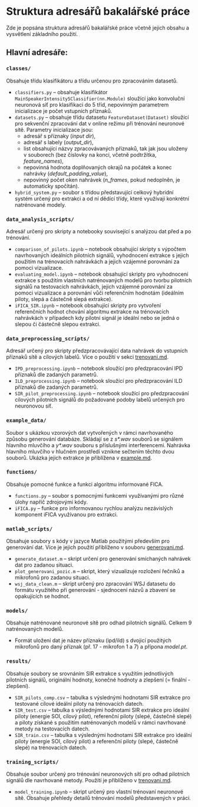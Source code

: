 # Struktura adresářů bakalářské práce
Zde je popsána struktura adresářů bakalářské práce včetně jejich obsahu a vysvětlení základního použití.

## Hlavní adresáře:  

### `classes/`  
Obsahuje třídu klasifikátoru a třídu určenou pro zpracováním datasetů.  

- `classifiers.py` – obsahuje klasifikátor ```MainSpeakerIntensity5Classifier(nn.Module)``` sloužící jako konvoluční neuronová síť pro klasifikaci do 5 tříd, nepovinným parametrem inicializace je počet vstupních příznaků. 
- `datasets.py` – obsahuje třídu datasetu ```FeatureDataset(Dataset)``` sloužící pro sekvenční zpracování dat v online režimu při trénování neuronové sítě. Parametry inicializace jsou:
  - adresář s příznaky (*input dir*),
  - adresář s labely (*output_dir*),
  - list obsahující názvy zpracovávaných příznaků, tak jak jsou uloženy v souborech (bez číslovky na konci, včetně podtržítka, *feature_names*),
  - nepovinná hodnota doplňovaných okrajů na počátek a konec nahrávky (*default_padding_value*),
  - nepovinný počet oken nahrávek (*n_frames*, pokud nedoplněn, je automaticky spočítán).
- `hybrid_system.py` – soubor s třídou představující celkový hybridní systém určený pro extrakci a od ní dědící třídy, které využívají konkrétní natrénované modely.

### `data_analysis_scripts/`  
Adresář určený pro skripty a notebooky související s analýzou dat před a po trénování.  

- `comparison_of_pilots.ipynb` – notebook obsahující skripty s výpočtem navrhovaných ideálních pilotních signálů, vyhodnocení extrakce s jejich použitím na trénovacích nahrávkách a jejich vzájemné porovnání za pomoci vizualizace.
- `evaluating_model.ipynb` – notebook obsahující skripty pro vyhodnocení extrakce s použitím vlastních natrénovaných modelů pro tvorbu pilotních signálů na testovacích nahrávkách, jejich vzájemné porovnání za pomoci vizualizace a porovnání vůči referenčním hodnotám (ideálním piloty, slepá a částečně slepá extrakce).
- `iFICA_SIR.ipynb` – notebook obsahující skripty pro vytvoření referenčních hodnot chování algoritmu extrakce na trénovacích nahrávkách v případech kdy pilotní signál je ideální nebo se jedná o slepou či částečně slepou extrakci.

### `data_preprocessing_scripts/`  
Adresář určený pro skripty předzpracovávající data nahrávek do vstupních příznaků sítě a cílových labelů. Více o použití v sekci [trenovani.md](https://github.com/TeVr42/bp_dokumentace/blob/main/trenovani.md). 

- `IPD_preprocessing.ipynb` – notebook sloužící pro předzpracování IPD příznaků dle zadaných parametrů.
- `ILD_preprocessing.ipynb` – notebook sloužící pro předzpracování ILD příznaků dle zadaných parametrů.
- `SIR_pilot_preprocessing.ipynb` – notebook sloužící pro předzpracování cílových pilotních signálů do požadované podoby labelů určených pro neuronovou síť.

### `example_data/`  
Soubor s ukázkou vzorových dat vytvořených v rámci navrhovaného způsobu generování databáze. Skládají se z *s\*.wav* souborů se signálem hlavního mluvčího a *y\*.wav* souboru s příslušnými interferencemi. Nahrávka hlavního mluvčího v hlučném prostředí vznikne sečtením těchto dvou souborů. Ukázka jejich extrakce je přiblížena v [example.md](https://github.com/TeVr42/bp_dokumentace/blob/main/example.md). 

### `functions/`  
Obsahuje pomocné funkce a funkci algoritmu informované FICA.  

- `functions.py` – soubor s pomocnými funkcemi využívanými pro různé úlohy napříč zdrojovými kódy.
- `iFICA.py` – funkce pro informovanou rychlou analýzu nezávislých komponent iFICA využívanou pro extrakci.

### `matlab_scripts/`  
Obsahuje soubory s kódy v jazyce Matlab použitými především pro generování dat. Více je jejich použití přiblíženo v souboru [generovani.md](https://github.com/TeVr42/bp_dokumentace/blob/main/generovani.md).

- `generate_dataset.m` – skript určení pro generování smíchaných nahrávek dat pro zadanou situaci.
- `plot_generovani_pozic.m` – skript, který vizualizuje rozložení řečníků a mikrofonů pro zadanou situaci.
- `wsj_data_clean.m` – skript určený pro zpracování WSJ datasetu do formátu využitého při generování - sjednocení názvů a zbavení se opakujících se hodnot.

### `models/`  
Obsahuje natrénované neuronové sítě pro odhad pilotních signálů. Celkem 9 natrénovaných modelů.

- Formát uložení dat je název příznaku (ipd/ild) s dvojicí použitých mikrofonů pro daný příznak (př. 17 - mikrofon 1 a 7) a přípona *model.pt*.

### `results/`  
Obsahuje soubory se srovnáním SIR extrakce s využitím jednotlivých pilotních signálů, originální hodnoty, konečné hodnoty a zlepšení (= finální - zlepšení).

- `SIR_pilots_comp.csv` – tabulka s výslednými hodnotami SIR extrakce pro testované cílové ideální piloty na trénovacích datech.
- `SIR_test.csv` – tabulka s výslednými hodnotami SIR extrakce pro ideální piloty (energie SOI, cílový pilot), referenční piloty (slepé, částečně slepé) a piloty získané s použitím natrénovaných modelů v rámci navrhované metody na testovacích datech.
- `SIR_train.csv` – tabulka s výslednými hodnotami SIR extrakce pro ideální piloty (energie SOI, cílový pilot) a referenční piloty (slepé, částečně slepé) na trénovacích datech.

### `training_scripts/`  
Obsahuje soubor určený pro trénování neuronových sítí pro odhad pilotních signálů dle navrhované metody. Použití je přiblíženo v [trenovani.md](https://github.com/TeVr42/bp_dokumentace/blob/main/trenovani.md).

- `model_training.ipynb` – skript určený pro vlastní trénovaní neuronové sítě. Obsahuje přehledy detailů trénování modelů představených v práci.
